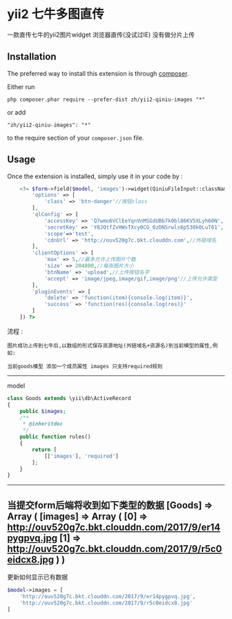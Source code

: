 yii2 七牛多图直传
===========
一款直传七牛的yii2图片widget 浏览器直传(没试过IE) 没有做分片上传  

Installation
------------

The preferred way to install this extension is through [composer](http://getcomposer.org/download/).

Either run

```
php composer.phar require --prefer-dist zh/yii2-qiniu-images "*"
```

or add

```
"zh/yii2-qiniu-images": "*"
```

to the require section of your `composer.json` file.


Usage
-----

Once the extension is installed, simply use it in your code by  :

```php
    <?= $form->field($model, 'images')->widget(QiniuFileInput::className(),[
        'options' => [
            'class' => 'btn-danger'//按钮class
        ],
        'qlConfig' => [
            'accessKey' => 'Q7wmo6VClEeYqnVnMSGdUBb7k0bl86KV5XLyh60N',
            'secretKey' => 'Y8JOtfZvHWsTXcy0CG_0zDNSrwls6p530k0LuT61',
            'scope'=>'test',
            'cdnUrl' => 'http://ouv520g7c.bkt.clouddn.com',//外链域名
        ],
        'clientOptions' => [
            'max' => 5,//最多允许上传图片个数
            'size' => 204800,//每张图片大小
            'btnName' => 'upload',//上传按钮名字
            'accept' => 'image/jpeg,image/gif,image/png'//上传允许类型
        ],
        'pluginEvents' => [
            'delete' => 'function(item){console.log(item)}',
            'success' => 'function(res){console.log(res)}'
        ]
    ]) ?>

```


流程  :

	图片成功上传到七牛后,以数组的形式保存资源地址(外链域名+资源名)到当前模型的属性,例如:
	
	当前goods模型 添加一个成员属性 images 只支持required规则

-----
model

```php
class Goods extends \yii\db\ActiveRecord
{
    public $images;
    /**
     * @inheritdoc
     */
    public function rules()
    {
        return [
            [['images'], 'required']
        ];
    }
}
```
-----

当提交form后端将收到如下类型的数据
  [Goods] => Array
    (
        [images] => Array
            (
                [0] => http://ouv520g7c.bkt.clouddn.com/2017/9/er14pygpvq.jpg
                [1] => http://ouv520g7c.bkt.clouddn.com/2017/9/r5c0eidcx8.jpg
            )
    )
-----

更新如何显示已有数据

```php
$model->images = [
	'http://ouv520g7c.bkt.clouddn.com/2017/9/er14pygpvq.jpg',
	'http://ouv520g7c.bkt.clouddn.com/2017/9/r5c0eidcx8.jpg'
]
```
	
	
	
	